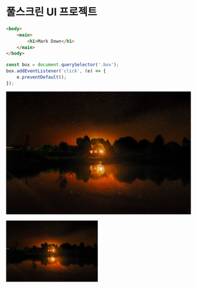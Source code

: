 # 풀스크린 UI 프로젝트

```html
<body>
	<main>
		<h1>Mark Down</h1>
	</main>
</body>
```

```javascript
const box = document.querySelector('.box');
box.addEventListener('click', (e) => {
	e.preventDefault();
});
```

![배경화면](/img/example.jpg)

<img src="img/example.jpg" width="250px" alt="배경화면" />
